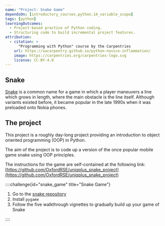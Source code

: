```yaml
---
name: "Project: Snake Game"
dependsOn: [introductory_courses.python.14_variable_scope]
tags: [python]
learningOutcomes:
  - Project-based practice of Python coding.
  - Structuring code to build incremental project features.  
attribution:
  - citation: >
      "Programming with Python" course by the Carpentries
    url: https://swcarpentry.github.io/python-novice-inflammation/
    image: https://carpentries.org/carpentries-logo.svg
    license: CC-BY-4.0
---
```


## Snake

[Snake](<https://en.wikipedia.org/wiki/Snake_(video_game_genre)>) is a common name for a game in which a player maneuvers a line which grows in length, where the main obstacle is the line itself.
Although variants existed before, it became popular in the late 1990s when it was preloaded onto Nokia phones.

## The project

This project is a roughly day-long project providing an introduction to object oriented programming (OOP) in Python.

The aim of the project is to code up a version of the once popular mobile game snake using OOP principles.

The instructions for the game are self-contained at the following link:
[https://github.com/OxfordRSE/uniqplus_snake_project](https://github.com/OxfordRSE/uniqplus_snake_project)

::::challenge{id="snake_game" title="Snake Game"}

1. Go to the [snake repository](https://github.com/OxfordRSE/uniqplus_snake_project)
2. Install `pygame`
3. Follow the five walkthrough vignettes to gradually build up your game of Snake

::::
